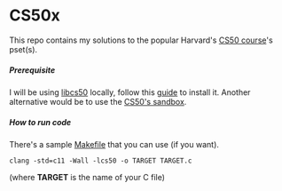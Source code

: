 # CS50x

This repo contains my solutions to the popular Harvard's [CS50 course](https://online-learning.harvard.edu/course/cs50-introduction-computer-science)'s pset(s).

##### Prerequisite

I will be using [libcs50](https://github.com/cs50/libcs50/releases) locally, follow this [guide](https://cs50.readthedocs.io/library/c/) to install it. Another alternative would be to use the [CS50's sandbox](https://cs50.readthedocs.io/sandbox/).

##### How to run code

There's a sample [Makefile](https://en.wikipedia.org/wiki/Makefile) that you can use (if you want).

```console
clang -std=c11 -Wall -lcs50 -o TARGET TARGET.c
```

(where **TARGET** is the name of your C file)
